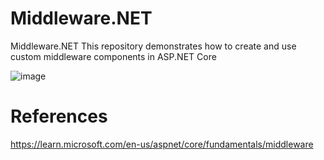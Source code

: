 # Middleware.NET
Middleware.NET This repository demonstrates how to create and use custom middleware components in ASP.NET Core

![image](https://github.com/user-attachments/assets/60c6a23a-da4d-4bb0-bff2-172afa5816fc)



# References
https://learn.microsoft.com/en-us/aspnet/core/fundamentals/middleware

